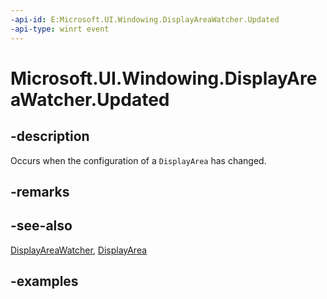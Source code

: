 ```yaml
---
-api-id: E:Microsoft.UI.Windowing.DisplayAreaWatcher.Updated
-api-type: winrt event
---
```


# Microsoft.UI.Windowing.DisplayAreaWatcher.Updated

<!--
public event Windows.Foundation.TypedEventHandler<Microsoft.UI.Windowing.DisplayAreaWatcher,Microsoft.UI.Windowing.DisplayArea> Updated;
-->

## -description

Occurs when the configuration of a `DisplayArea` has changed.

## -remarks

## -see-also

[DisplayAreaWatcher](displayareawatcher.md), [DisplayArea](displayarea.md)

## -examples
